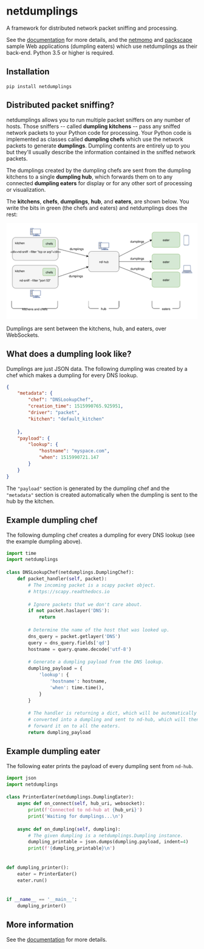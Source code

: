 # netdumplings

A framework for distributed network packet sniffing and processing.

See the [documentation](https://netdumplings.readthedocs.org) for more details,
and the [netmomo](https://github.com/mjoblin/netmomo) and
[packscape](https://github.com/mjoblin/packscape) sample Web applications
(dumpling eaters) which use netdumplings as their back-end. Python 3.5 or
higher is required.

## Installation

```
pip install netdumplings
```

## Distributed packet sniffing?

netdumplings allows you to run multiple packet sniffers on any number of hosts.
Those sniffers -- called **dumpling kitchens** -- pass any sniffed network
packets to your Python code for processing. Your Python code is implemented as
classes called **dumpling chefs** which use the network packets to generate
**dumplings**. Dumpling contents are entirely up to you but they'll usually
describe the information contained in the sniffed network packets.

The dumplings created by the dumpling chefs are sent from the dumpling kitchens
to a single **dumpling hub**, which forwards them on to any connected
**dumpling eaters** for display or for any other sort of processing or
visualization.

The **kitchens**, **chefs**, **dumplings**, **hub**, and **eaters**, are shown
below. You write the bits in green (the chefs and eaters) and netdumplings
does the rest:

![overview](./docs/_static/overview.svg)

Dumplings are sent between the kitchens, hub, and eaters, over WebSockets.

## What does a dumpling look like?

Dumplings are just JSON data. The following dumpling was created by a chef
which makes a dumpling for every DNS lookup.

```json
{
    "metadata": {
        "chef": "DNSLookupChef",
        "creation_time": 1515990765.925951,
        "driver": "packet",
        "kitchen": "default_kitchen"

    },
    "payload": {
        "lookup": {
            "hostname": "myspace.com",
            "when": 1515990721.147
        }
    }
}
```

The `"payload"` section is generated by the dumpling chef and the `"metadata"`
section is created automatically when the dumpling is sent to the hub by the
kitchen.

## Example dumpling chef

The following dumpling chef creates a dumpling for every DNS lookup (see the
example dumpling above).

```python
import time
import netdumplings

class DNSLookupChef(netdumplings.DumplingChef):
    def packet_handler(self, packet):
        # The incoming packet is a scapy packet object.
        # https://scapy.readthedocs.io

        # Ignore packets that we don't care about.
        if not packet.haslayer('DNS'):
            return

        # Determine the name of the host that was looked up.
        dns_query = packet.getlayer('DNS')
        query = dns_query.fields['qd']
        hostname = query.qname.decode('utf-8')

        # Generate a dumpling payload from the DNS lookup.
        dumpling_payload = {
            'lookup': {
                'hostname': hostname,
                'when': time.time(),
            }
        }

        # The handler is returning a dict, which will be automatically
        # converted into a dumpling and sent to nd-hub, which will then
        # forward it on to all the eaters.
        return dumpling_payload
```

## Example dumpling eater

The following eater prints the payload of every dumpling sent from `nd-hub`.

```python
import json
import netdumplings

class PrinterEater(netdumplings.DumplingEater):
    async def on_connect(self, hub_uri, websocket):
        print(f'Connected to nd-hub at {hub_uri}')
        print('Waiting for dumplings...\n')

    async def on_dumpling(self, dumpling):
        # The given dumpling is a netdumplings.Dumpling instance.
        dumpling_printable = json.dumps(dumpling.payload, indent=4)
        print(f'{dumpling_printable}\n')


def dumpling_printer():
    eater = PrinterEater()
    eater.run()


if __name__ == '__main__':
    dumpling_printer()
```

## More information

See the [documentation](https://netdumplings.readthedocs.org) for more details.
